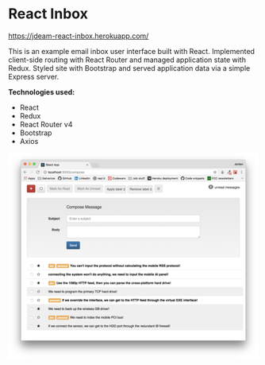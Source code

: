 # React Inbox

https://jdeam-react-inbox.herokuapp.com/

This is an example email inbox user interface built with React. Implemented client-side routing with React Router and managed application state with Redux. Styled site with Bootstrap and served application data via a simple Express server.

**Technologies used:**

* React
* Redux
* React Router v4
* Bootstrap
* Axios

![React Inbox screenshot](https://github.com/jdeam/react-inbox/blob/master/react-inbox_screenshot.png)
